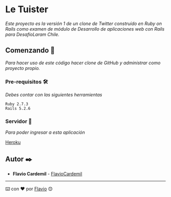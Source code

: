 # Le Tuister

_Este proyecto es la versión 1 de un clone de Twitter construído en Ruby on Rails como examen de módulo de Desarrollo de aplicaciones web con Rails para DesafíoLaram Chile._

## Comenzando 🚀

_Para hacer uso de este código hacer clone de GitHub y administrar como proyecto propio._

### Pre-requisitos 🛠️

_Debes contar con las siguientes herramientas_

```
Ruby 2.7.3
Rails 5.2.6
```

### Servidor 🔧

_Para poder ingresar a esta aplicación_

[Heroku](https://salty-woodland-34397.herokuapp.com/)

## Autor ✒️

* **Flavio Cardemil** - [FlavioCardemil](https://github.com/FlavioCardemil)

---
⌨️ con ❤️ por [Flavio](https://github.com/FlavioCardemil) 😊
